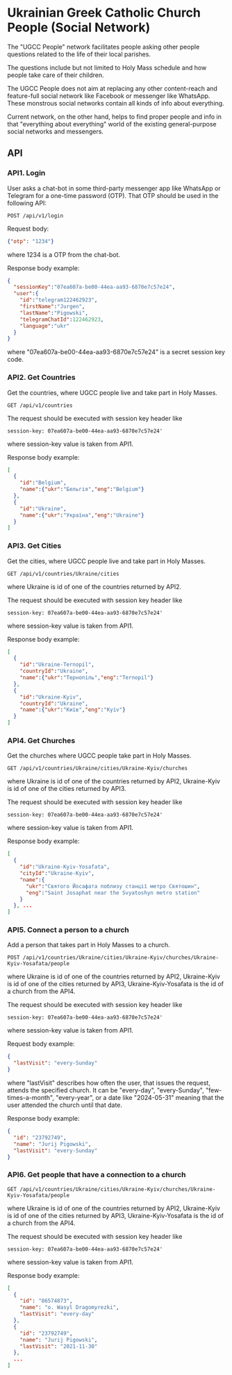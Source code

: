 # Ukrainian Greek Catholic Church People (Social Network)

The "UGCC People" network facilitates people asking other people questions related to the life of their local parishes.

The questions include but not limited to Holy Mass schedule and how people take care of their children.

The UGCC People does not aim at replacing any other content-reach and feature-full social network like Facebook or messenger like WhatsApp. These monstrous social networks contain all kinds of info about everything. 

Current network, on the other hand, helps to find proper people and info in that "everything about everything" world of the existing general-purpose social networks and messengers.

## API

### API1. Login

User asks a chat-bot in some third-party messenger app like WhatsApp or Telegram for a one-time password (OTP). That OTP should be used in the following API:

`POST /api/v1/login`

Request body:
```json
{"otp": "1234"}
```

where 1234 is a OTP from the chat-bot.

Response body example:
```json
{
  "sessionKey":"07ea607a-be00-44ea-aa93-6870e7c57e24",
  "user":{
    "id":"telegram122462923",
    "firstName":"Jurgen",
    "lastName":"Pigowski",
    "telegramChatId":122462923,
    "language":"ukr"
  }
}
```

where "07ea607a-be00-44ea-aa93-6870e7c57e24" is a secret session key code.


### API2. Get Countries

Get the countries, where UGCC people live and take part in Holy Masses.

`GET /api/v1/countries`

The request should be executed with session key header like

`session-key: 07ea607a-be00-44ea-aa93-6870e7c57e24'`

where session-key value is taken from API1.

Response body example:
```json
[
  {
    "id":"Belgium",
    "name":{"ukr":"Бельгія","eng":"Belgium"}
  },
  {
    "id":"Ukraine",
    "name":{"ukr":"Україна","eng":"Ukraine"}
  }
]
```


### API3. Get Cities

Get the cities, where UGCC people live and take part in Holy Masses.

`GET /api/v1/countries/Ukraine/cities`

where Ukraine is id of one of the countries returned by API2.

The request should be executed with session key header like

`session-key: 07ea607a-be00-44ea-aa93-6870e7c57e24'`

where session-key value is taken from API1.

Response body example:
```json
[
  {
    "id":"Ukraine-Ternopil",
    "countryId":"Ukraine",
    "name":{"ukr":"Тернопіль","eng":"Ternopil"}
  },
  {
    "id":"Ukraine-Kyiv",
    "countryId":"Ukraine",
    "name":{"ukr":"Київ","eng":"Kyiv"}
  }
]
```


### API4. Get Churches

Get the churches where UGCC people take part in Holy Masses.

`GET /api/v1/countries/Ukraine/cities/Ukraine-Kyiv/churches`

where Ukraine is id of one of the countries returned by API2, 
Ukraine-Kyiv is id of one of the cities returned by API3.

The request should be executed with session key header like

`session-key: 07ea607a-be00-44ea-aa93-6870e7c57e24'`

where session-key value is taken from API1.

Response body example:
```json
[
  {
    "id":"Ukraine-Kyiv-Yosafata",
    "cityId":"Ukraine-Kyiv",
    "name":{
      "ukr":"Святого Йосафата поблизу станції метро Святошин",
      "eng":"Saint Josaphat near the Svyatoshyn metro station"
    }
  }, ...
]
```


### API5. Connect a person to a church

Add a person that takes part in Holy Masses to a church.

`POST /api/v1/countries/Ukraine/cities/Ukraine-Kyiv/churches/Ukraine-Kyiv-Yosafata/people`

where Ukraine is id of one of the countries returned by API2, 
Ukraine-Kyiv is id of one of the cities returned by API3,
Ukraine-Kyiv-Yosafata is the id of a church from the API4.

The request should be executed with session key header like

`session-key: 07ea607a-be00-44ea-aa93-6870e7c57e24'`

where session-key value is taken from API1.

Request body example:
```json
{
  "lastVisit": "every-Sunday"
}
```
where "lastVisit" describes how often the user, that issues the request, attends the specified church. It can be "every-day", "every-Sunday", "few-times-a-month", "every-year", or a date like "2024-05-31" meaning that the user attended the church until that date. 

Response body example:
```json
{
  "id": "23792749",
  "name": "Jurij Pigowski",
  "lastVisit": "every-Sunday"
}
```


### API6. Get people that have a connection to a church

`GET /api/v1/countries/Ukraine/cities/Ukraine-Kyiv/churches/Ukraine-Kyiv-Yosafata/people`

where Ukraine is id of one of the countries returned by API2,
Ukraine-Kyiv is id of one of the cities returned by API3,
Ukraine-Kyiv-Yosafata is the id of a church from the API4.

The request should be executed with session key header like

`session-key: 07ea607a-be00-44ea-aa93-6870e7c57e24'`

where session-key value is taken from API1.

Response body example:
```json
[
  {
    "id": "86574873",
    "name": "o. Wasyl Dragomyrezki",
    "lastVisit": "every-day"
  },
  {
    "id": "23792749",
    "name": "Jurij Pigowski",
    "lastVisit": "2021-11-30"
  },
  ...
]
```
